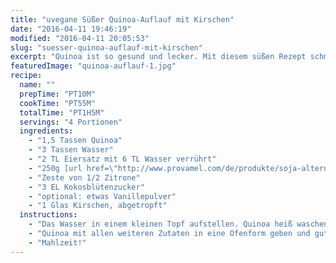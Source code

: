 ```yaml
---
title: "uvegane Süßer Quinoa-Auflauf mit Kirschen"
date: "2016-04-11 19:46:19"
modified: "2016-04-11 20:05:53"
slug: "suesser-quinoa-auflauf-mit-kirschen"
excerpt: "Quinoa ist so gesund und lecker. Mit diesem süßen Rezept schmeckt´s auch der ganzen Familie!"
featuredImage: "quinoa-auflauf-1.jpg"
recipe:
  name: ""
  prepTime: "PT10M"
  cookTime: "PT55M"
  totalTime: "PT1H5M"
  servings: "4 Portionen"
  ingredients:
    - "1,5 Tassen Quinoa"
    - "3 Tassen Wasser"
    - "2 TL Eiersatz mit 6 TL Wasser verrührt"
    - "250g [url href=\"http://www.provamel.com/de/produkte/soja-alternativen-zu-quark/soja-alternative-zu-quark#!/product\" target=\"_blank\"]Provamel Alternative zu Quark[/url]"
    - "Zeste von 1/2 Zitrone"
    - "3 EL Kokosblütenzucker"
    - "optional: etwas Vanillepulver"
    - "1 Glas Kirschen, abgetropft"
  instructions:
    - "Das Wasser in einem kleinen Topf aufstellen. Quinoa heiß waschen und ins kochende Wasser rühren. 15min mit Deckel köcheln lassen und 10 min nachquellen."
    - "Quinoa mit allen weiteren Zutaten in eine Ofenform geben und gut verrühren. Mit Kirschen belegen und für ca. 45min bei 180°C backen."
    - "Mahlzeit!"
---
```


